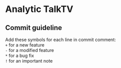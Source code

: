 # Analytic TalkTV 

## Commit guideline
Add these symbols for each line in commit comment:  
`+` for a new feature  
`-` for a modified feature  
`*` for a bug fix  
`!` for an important note  